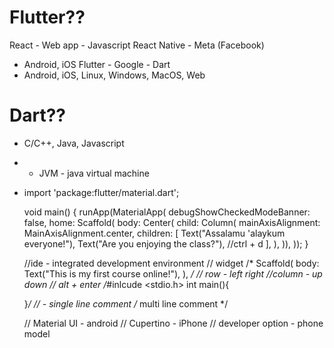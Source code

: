 # Flutter??
React - Web app - Javascript
React Native - Meta (Facebook)
- Android, iOS
Flutter - Google - Dart
- Android, iOS, Linux, Windows, MacOS, Web
# Dart??
- C/C++, Java, Javascript
- - JVM - java virtual machine
- import 'package:flutter/material.dart';

    void main() {
    runApp(MaterialApp(
    debugShowCheckedModeBanner: false,
    home: Scaffold(
    body: Center(
    child: Column(
    mainAxisAlignment: MainAxisAlignment.center,
    children: [
    Text("Assalamu 'alaykum everyone!"),
    Text("Are you enjoying the class?"), //ctrl + d
    ],
    ),
    )),
    ));
    }
    
    //ide - integrated development environment
    // widget
    /*
    Scaffold(
    body: Text("This is my first course online!"),
    ),
    */
    // row -  left right
    //column - up down
    // alt + enter
    /*#inlcude <stdio.h>
    int main(){
    
    }*/
    // - single line comment
    /* multi line comment */
    
    // Material UI - android
    // Cupertino - iPhone
    // developer option - phone model